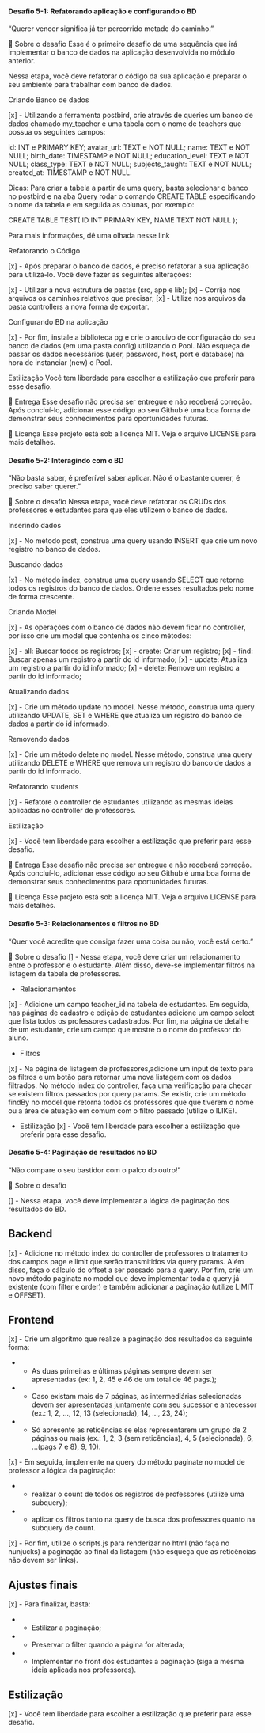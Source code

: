 #### Desafio 5-1: Refatorando aplicação e configurando o BD
“Querer vencer significa já ter percorrido metade do caminho.”

🚀 Sobre o desafio
Esse é o primeiro desafio de uma sequência que irá implementar o banco de dados na aplicação desenvolvida no módulo anterior.

Nessa etapa, você deve refatorar o código da sua aplicação e preparar o seu ambiente para trabalhar com banco de dados.

Criando Banco de dados

[x] - Utilizando a ferramenta postbird, crie através de queries um banco de dados chamado my_teacher e uma tabela com o nome de teachers que possua os seguintes campos:

id: INT e PRIMARY KEY;
avatar_url: TEXT e NOT NULL;
name: TEXT e NOT NULL;
birth_date: TIMESTAMP e NOT NULL;
education_level: TEXT e NOT NULL;
class_type: TEXT e NOT NULL;
subjects_taught: TEXT e NOT NULL;
created_at: TIMESTAMP e NOT NULL.

Dicas: Para criar a tabela a partir de uma query, basta selecionar o banco no postbird e na aba Query rodar o comando CREATE TABLE especificando o nome da tabela e em seguida as colunas, por exemplo:

CREATE TABLE TEST(
   ID INT PRIMARY KEY,
   NAME TEXT NOT NULL
);

Para mais informações, dê uma olhada nesse link

Refatorando o Código

[x] - Após preparar o banco de dados, é preciso refatorar a sua aplicação para utilizá-lo. Você deve fazer as seguintes alterações:

[x] - Utilizar a nova estrutura de pastas (src, app e lib);
[x] - Corrija nos arquivos os caminhos relativos que precisar;
[x] - Utilize nos arquivos da pasta controllers a nova forma de exportar.

Configurando BD na aplicação

[x] - Por fim, instale a biblioteca pg e crie o arquivo de configuração do seu banco de dados (em uma pasta config) utilizando o Pool. Não esqueça de passar os dados necessários (user, password, host, port e database) na hora de instanciar (new) o Pool.

Estilização
Você tem liberdade para escolher a estilização que preferir para esse desafio.

📆 Entrega
Esse desafio não precisa ser entregue e não receberá correção. Após concluí-lo, adicionar esse código ao seu Github é uma boa forma de demonstrar seus conhecimentos para oportunidades futuras.

📝 Licença
Esse projeto está sob a licença MIT. Veja o arquivo LICENSE para mais detalhes.

#### Desafio 5-2: Interagindo com o BD
“Não basta saber, é preferível saber aplicar. Não é o bastante querer, é preciso saber querer.”

🚀 Sobre o desafio
Nessa etapa, você deve refatorar os CRUDs dos professores e estudantes para que eles utilizem o banco de dados.

Inserindo dados

[x] - No método post, construa uma query usando INSERT que crie um novo registro no banco de dados.

Buscando dados

[x] - No método index, construa uma query usando SELECT que retorne todos os registros do banco de dados. Ordene esses resultados pelo nome de forma crescente.

Criando Model

[x] - As operações com o banco de dados não devem ficar no controller, por isso crie um model que contenha os cinco métodos:

[x] - all: Buscar todos os registros;
[x] - create: Criar um registro;
[x] - find: Buscar apenas um registro a partir do id informado;
[x] - update: Atualiza um registro a partir do id informado;
[x] - delete: Remove um registro a partir do id informado;

Atualizando dados

[x] - Crie um método update no model. Nesse método, construa uma query utilizando UPDATE, SET e WHERE que atualiza um registro do banco de dados a partir do id informado.

Removendo dados

[x] - Crie um método delete no model. Nesse método, construa uma query utilizando DELETE e WHERE que remova um registro do banco de dados a partir do id informado.

Refatorando students

[x] - Refatore o controller de estudantes utilizando as mesmas ideias aplicadas no controller de professores.

Estilização

[x] - Você tem liberdade para escolher a estilização que preferir para esse desafio.

📆 Entrega
Esse desafio não precisa ser entregue e não receberá correção. Após concluí-lo, adicionar esse código ao seu Github é uma boa forma de demonstrar seus conhecimentos para oportunidades futuras.

📝 Licença
Esse projeto está sob a licença MIT. Veja o arquivo LICENSE para mais detalhes.

#### Desafio 5-3: Relacionamentos e filtros no BD
“Quer você acredite que consiga fazer uma coisa ou não, você está certo.”

🚀 Sobre o desafio
[] - Nessa etapa, você deve criar um relacionamento entre o professor e o estudante. Além disso, deve-se implementar filtros na listagem da tabela de professores.

- Relacionamentos

[x] - Adicione um campo teacher_id na tabela de estudantes. Em seguida, nas páginas de cadastro e edição de estudantes adicione um campo select que lista todos os professores cadastrados. Por fim, na página de detalhe de um estudante, crie um campo que mostre o o nome do professor do aluno.

- Filtros

[x] - Na página de listagem de professores,adicione um input de texto para os filtros e um botão para retornar uma nova listagem com os dados filtrados. No método index do controller, faça uma verificação para checar se existem filtros passados por query params. Se existir, crie um método findBy no model que retorna todos os professores que que tiverem o nome ou a área de atuação em comum com o filtro passado (utilize o ILIKE).

- Estilização
[x] - Você tem liberdade para escolher a estilização que preferir para esse desafio.


#### Desafio 5-4: Paginação de resultados no BD

“Não compare o seu bastidor com o palco do outro!”

🚀 Sobre o desafio

[] - Nessa etapa, você deve implementar a lógica de paginação dos resultados do BD.


## Backend

[x] - Adicione no método index do controller de professores o tratamento dos campos page e limit que serão transmitidos via query params. Além disso, faça o cálculo do offset a ser passado para a query. Por fim, crie um novo método paginate no model que deve implementar toda a query já existente (com filter e order) e também adicionar a paginação (utilize LIMIT e OFFSET).

## Frontend

[x] - Crie um algoritmo que realize a paginação dos resultados da seguinte forma:

* - As duas primeiras e últimas páginas sempre devem ser apresentadas (ex: 1, 2, 45 e 46 de um total de 46 pags.);
* - Caso existam mais de 7 páginas, as intermediárias selecionadas devem ser apresentadas juntamente com seu sucessor e antecessor (ex.: 1, 2, ..., 12, 13 (selecionada), 14, ..., 23, 24);
* - Só apresente as reticências se elas representarem um grupo de 2 páginas ou mais (ex.: 1, 2, 3 (sem reticências), 4, 5 (selecionada), 6, ...(pags 7 e 8), 9, 10).

[x] - Em seguida, implemente na query do método paginate no model de professor a lógica da paginação:

* - realizar o count de todos os registros de professores (utilize uma subquery);
* - aplicar os filtros tanto na query de busca dos professores quanto na subquery de count.

[x] - Por fim, utilize o scripts.js para renderizar no html (não faça no nunjucks) a paginação ao final da listagem (não esqueça que as reticências não devem ser links).

## Ajustes finais

[x] - Para finalizar, basta:

* - Estilizar a paginação;
* - Preservar o filter quando a página for alterada;
* - Implementar no front dos estudantes a paginação (siga a mesma ideia aplicada nos professores).

## Estilização

[x] - Você tem liberdade para escolher a estilização que preferir para esse desafio.



